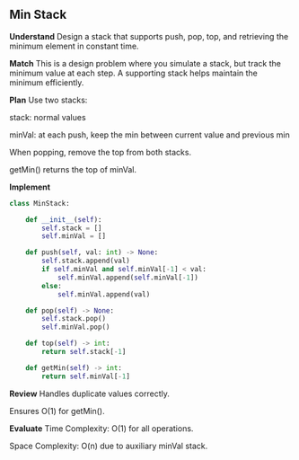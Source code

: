 ## Min Stack
**Understand**
Design a stack that supports push, pop, top, and retrieving the minimum element in constant time.

**Match**
This is a design problem where you simulate a stack, but track the minimum value at each step. A supporting stack helps maintain the minimum efficiently.

**Plan**
Use two stacks:

stack: normal values

minVal: at each push, keep the min between current value and previous min

When popping, remove the top from both stacks.

getMin() returns the top of minVal.

**Implement**
```python
class MinStack:

    def __init__(self):
        self.stack = []
        self.minVal = []

    def push(self, val: int) -> None:
        self.stack.append(val)
        if self.minVal and self.minVal[-1] < val:
            self.minVal.append(self.minVal[-1])
        else:
            self.minVal.append(val)

    def pop(self) -> None:
        self.stack.pop()
        self.minVal.pop()

    def top(self) -> int:
        return self.stack[-1]

    def getMin(self) -> int:
        return self.minVal[-1]
```

**Review**
Handles duplicate values correctly.

Ensures O(1) for getMin().

**Evaluate**
Time Complexity: O(1) for all operations.

Space Complexity: O(n) due to auxiliary minVal stack.

